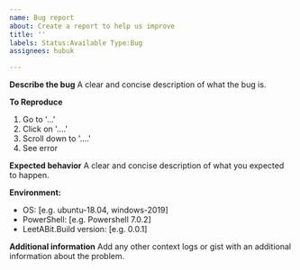 ```yaml
---
name: Bug report
about: Create a report to help us improve
title: ''
labels: Status:Available Type:Bug
assignees: hubuk

---
```


**Describe the bug**
A clear and concise description of what the bug is.

**To Reproduce**
1. Go to '...'
1. Click on '....'
1. Scroll down to '....'
1. See error

**Expected behavior**
A clear and concise description of what you expected to happen.

**Environment:**
 - OS: [e.g. ubuntu-18.04, windows-2019]
 - PowerShell: [e.g. Powershell 7.0.2]
 - LeetABit.Build version: [e.g. 0.0.1]

**Additional information**
Add any other context logs or gist with an additional information about the problem.
